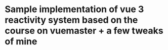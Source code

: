 # Sample implementation of vue 3 reactivity system based on the course on vuemaster + a few tweaks of mine
